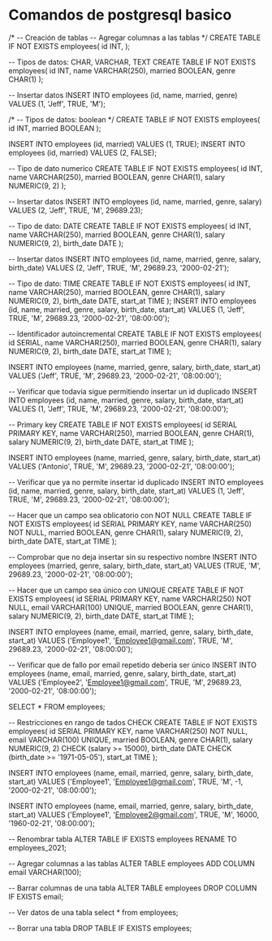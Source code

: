# Comandos de postgresql basico

/*
-- Creación de tablas
-- Agregar columnas a las tablas 
*/
CREATE TABLE IF NOT EXISTS employees(
	id INT,
);

-- Tipos de datos: CHAR, VARCHAR, TEXT
CREATE TABLE IF NOT EXISTS employees(
	id INT,
	name VARCHAR(250),
	married BOOLEAN,
	genre CHAR(1)
);

-- Insertar datos
INSERT INTO employees (id, name, married, genre) VALUES (1, 'Jeff', TRUE, 'M'); 

/*
-- Tipos de datos: boolean
*/
CREATE TABLE IF NOT EXISTS employees(
	id INT,
	married BOOLEAN
);

INSERT INTO employees (id, married) VALUES (1, TRUE);
INSERT INTO employees (id, married) VALUES (2, FALSE);

-- Tipo de dato numerico
CREATE TABLE IF NOT EXISTS employees(
	id INT,
	name VARCHAR(250),
	married BOOLEAN,
	genre CHAR(1),
	salary NUMERIC(9, 2)
);

-- Insertar datos
INSERT INTO employees (id, name, married, genre, salary) VALUES (2, 'Jeff', TRUE, 'M', 29689.23);

-- Tipo de dato: DATE
CREATE TABLE IF NOT EXISTS employees(
	id INT,
	name VARCHAR(250),
	married BOOLEAN,
	genre CHAR(1),
	salary NUMERIC(9, 2),
	birth_date DATE
);

-- Insertar datos
INSERT INTO employees (id, name, married, genre, salary, birth_date) VALUES (2, 'Jeff', TRUE, 'M', 29689.23, '2000-02-21');

-- Tipo de dato: TIME
CREATE TABLE IF NOT EXISTS employees(
	id INT,
	name VARCHAR(250),
	married BOOLEAN,
	genre CHAR(1),
	salary NUMERIC(9, 2),
	birth_date DATE,
	start_at TIME
);
INSERT INTO employees (id, name, married, genre, salary, birth_date, start_at) 
VALUES (1, 'Jeff', TRUE, 'M', 29689.23, '2000-02-21', '08:00:00');

-- Identificador autoincremental 
CREATE TABLE IF NOT EXISTS employees(
	id SERIAL,
	name VARCHAR(250),
	married BOOLEAN,
	genre CHAR(1),
	salary NUMERIC(9, 2),
	birth_date DATE,
	start_at TIME
);

INSERT INTO employees (name, married, genre, salary, birth_date, start_at) 
VALUES ('Jeff', TRUE, 'M', 29689.23, '2000-02-21', '08:00:00');

-- Verificar que todavia sigue permitiendo insertar un id duplicado
INSERT INTO employees (id, name, married, genre, salary, birth_date, start_at) 
VALUES (1, 'Jeff', TRUE, 'M', 29689.23, '2000-02-21', '08:00:00');

-- Primary key
CREATE TABLE IF NOT EXISTS employees(
	id SERIAL PRIMARY KEY,
	name VARCHAR(250),
	married BOOLEAN,
	genre CHAR(1),
	salary NUMERIC(9, 2),
	birth_date DATE,
	start_at TIME
);

INSERT INTO employees (name, married, genre, salary, birth_date, start_at) 
VALUES ('Antonio', TRUE, 'M', 29689.23, '2000-02-21', '08:00:00');

-- Verificar que ya no permite insertar id duplicado
INSERT INTO employees (id, name, married, genre, salary, birth_date, start_at) 
VALUES (1, 'Jeff', TRUE, 'M', 29689.23, '2000-02-21', '08:00:00');

-- Hacer que un campo sea oblicatorio con NOT NULL
CREATE TABLE IF NOT EXISTS employees(
	id SERIAL PRIMARY KEY,
	name VARCHAR(250) NOT NULL,
	married BOOLEAN,
	genre CHAR(1),
	salary NUMERIC(9, 2),
	birth_date DATE,
	start_at TIME
);

-- Comprobar que no deja insertar sin su respectivo nombre
INSERT INTO employees (married, genre, salary, birth_date, start_at) 
VALUES (TRUE, 'M', 29689.23, '2000-02-21', '08:00:00');

-- Hacer que un campo sea único con UNIQUE
CREATE TABLE IF NOT EXISTS employees(
	id SERIAL PRIMARY KEY,
	name VARCHAR(250) NOT NULL,
	email VARCHAR(100) UNIQUE,
	married BOOLEAN,
	genre CHAR(1),
	salary NUMERIC(9, 2),
	birth_date DATE,
	start_at TIME
);

INSERT INTO employees (name, email, married, genre, salary, birth_date, start_at) 
VALUES ('Employee1', 'Employee1@gmail.com', TRUE, 'M', 29689.23, '2000-02-21', '08:00:00');

-- Verificar que de fallo por email repetido deberia ser único
INSERT INTO employees (name, email, married, genre, salary, birth_date, start_at) 
VALUES ('Employee2', 'Employee1@gmail.com', TRUE, 'M', 29689.23, '2000-02-21', '08:00:00');

SELECT * FROM employees;

-- Restricciones en rango de tados CHECK 
CREATE TABLE IF NOT EXISTS employees(
	id SERIAL PRIMARY KEY,
	name VARCHAR(250) NOT NULL,
	email VARCHAR(100) UNIQUE,
	married BOOLEAN,
	genre CHAR(1),
	salary NUMERIC(9, 2) CHECK (salary >= 15000),
	birth_date DATE CHECK (birth_date >= '1971-05-05'),
	start_at TIME
);

INSERT INTO employees (name, email, married, genre, salary, birth_date, start_at) 
VALUES ('Employee1', 'Employee1@gmail.com', TRUE, 'M', -1, '2000-02-21', '08:00:00');

INSERT INTO employees (name, email, married, genre, salary, birth_date, start_at) 
VALUES ('Employee1', 'Employee2@gmail.com', TRUE, 'M', 16000, '1960-02-21', '08:00:00');





-- Renombrar tabla
ALTER TABLE IF EXISTS employees RENAME TO employees_2021;

-- Agregar columnas a las tablas
ALTER TABLE employees ADD COLUMN  email VARCHAR(100);

-- Barrar columnas de una tabla
ALTER TABLE employees DROP COLUMN IF EXISTS  email;

-- Ver datos de una tabla
select * from employees;

-- Borrar una tabla
DROP TABLE IF EXISTS employees;